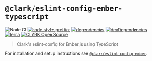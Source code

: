 # `@clark/eslint-config-ember-typescript`

![Node CI](https://github.com/ClarkSource/eslint-config/workflows/Node%20CI/badge.svg)
[![code style: prettier](https://img.shields.io/badge/code_style-prettier-ff69b4.svg)](https://github.com/prettier/prettier)
[![dependencies](https://david-dm.org/ClarkSource/eslint-config/status.svg?path=packages/eslint-config-ember-typescript)](https://david-dm.org/ClarkSource/eslint-config?path=packages/eslint-config-ember-typescript)
[![devDependencies](https://david-dm.org/ClarkSource/eslint-config/dev-status.svg?path=packages/eslint-config-ember-typescript)](https://david-dm.org/ClarkSource/eslint-config?path=packages/eslint-config-ember-typescript&type=dev)
[![lerna](https://img.shields.io/badge/maintained%20with-lerna-cc00ff.svg)](https://lernajs.io/)
[![CLARK Open Source](https://img.shields.io/badge/CLARK-Open%20Source-%232B6CDE.svg)](https://www.clark.de/de/jobs)

> Clark's eslint-config for Ember.js using TypeScript

For installation and setup instructions see
[`@clark/eslint-config-ember`](/packages/eslint-config-ember).
